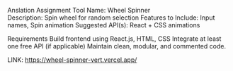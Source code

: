 Anslation Assignment
Tool Name: Wheel Spinner																		
Description: Spin wheel for random selection
Features to Include: Input names, Spin animation
Suggested API(s): React + CSS animations

Requirements
Build frontend using React.js, HTML, CSS
Integrate at least one free API (if applicable)
Maintain clean, modular, and commented code. 

LINK: https://wheel-spinner-vert.vercel.app/
